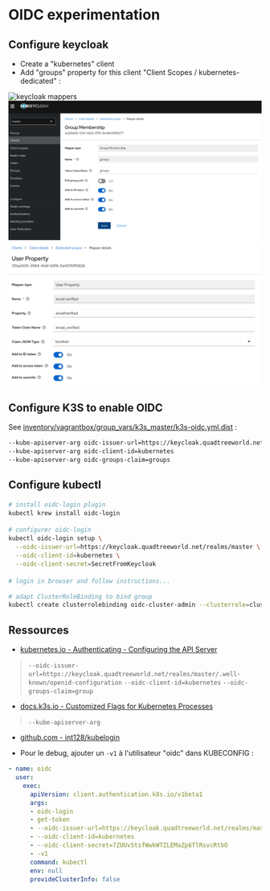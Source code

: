 # OIDC experimentation

## Configure keycloak

* Create a "kubernetes" client
* Add "groups" property for this client "Client Scopes / kubernetes-dedicated" :

![keycloak mappers](keycloak-mappers.png)
![keycloak group mapping](img/keycloak-group-mapping.png)
![keycloak email verified mapping](img/keycloak-email-verified.png)

## Configure K3S to enable OIDC

See [inventory/vagrantbox/group_vars/k3s_master/k3s-oidc.yml.dist](../inventory/vagrantbox/group_vars/k3s_master/k3s-oidc.yml.dist) :

```bash
--kube-apiserver-arg oidc-issuer-url=https://keycloak.quadtreeworld.net/realms/master
--kube-apiserver-arg oidc-client-id=kubernetes
--kube-apiserver-arg oidc-groups-claim=groups
```

## Configure kubectl

```bash
# install oidc-login plugin
kubectl krew install oidc-login

# configurer oidc-login
kubectl oidc-login setup \
  --oidc-issuer-url=https://keycloak.quadtreeworld.net/realms/master \
  --oidc-client-id=kubernetes \
  --oidc-client-secret=SecretFromKeycloak

# login in browser and follow instructions...
```

```bash
# adapt ClusterRoleBinding to bind group
kubectl create clusterrolebinding oidc-cluster-admin --clusterrole=cluster-admin --group='k8s_admin'
```

## Ressources

* [kubernetes.io - Authenticating - Configuring the API Server](https://kubernetes.io/docs/reference/access-authn-authz/authentication/#configuring-the-api-server)

> `--oidc-issuer-url=https://keycloak.quadtreeworld.net/realms/master/.well-known/openid-configuration`
> `--oidc-client-id=kubernetes`
> `--oidc-groups-claim=group`

* [docs.k3s.io - Customized Flags for Kubernetes Processes](https://docs.k3s.io/reference/server-config#customized-flags-for-kubernetes-processes)

> `--kube-apiserver-arg`

* [github.com - int128/kubelogin](https://github.com/int128/kubelogin)

* Pour le debug, ajouter un `-v1` à l'utilisateur "oidc" dans KUBECONFIG :

```yaml
- name: oidc
  user:
    exec:
      apiVersion: client.authentication.k8s.io/v1beta1
      args:
      - oidc-login
      - get-token
      - --oidc-issuer-url=https://keycloak.quadtreeworld.net/realms/master
      - --oidc-client-id=kubernetes
      - --oidc-client-secret=7ZUUv5tsfWwkWTZLEMaZp6TlRsvcRtbO
      - -v1
      command: kubectl
      env: null
      provideClusterInfo: false
```
